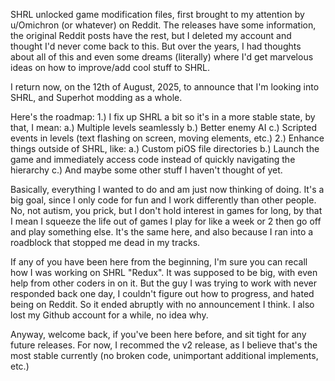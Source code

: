 SHRL unlocked game modification files, first brought to my attention by u/Omichron (or whatever) on Reddit. The releases have some information, the original Reddit posts have the rest, but I deleted my account and thought I'd never come back to this. But over the years, I had thoughts about all of this and even some dreams (literally) where I'd get marvelous ideas on how to improve/add cool stuff to SHRL.

I return now, on the 12th of August, 2025, to announce that I'm looking into SHRL, and Superhot modding as a whole.

Here's the roadmap:
1.) I fix up SHRL a bit so it's in a more stable state, by that, I mean:
  a.) Multiple levels seamlessly
  b.) Better enemy AI
  c.) Scripted events in levels (text flashing on screen, moving elements, etc.)
2.) Enhance things outside of SHRL, like:
  a.) Custom piOS file directories
  b.) Launch the game and immediately access code instead of quickly navigating the hierarchy
  c.) And maybe some other stuff I haven't thought of yet.

Basically, everything I wanted to do and am just now thinking of doing. It's a big goal, since I only code for fun and I work differently than other people. No, not autism, you prick, but I don't hold interest in games for long, by that I mean I squeeze the life out of games I play for like a week or 2 then go off and play something else. It's the same here, and also because I ran into a roadblock that stopped me dead in my tracks.

If any of you have been here from the beginning, I'm sure you can recall how I was working on SHRL "Redux". It was supposed to be big, with even help from other coders in on it. But the guy I was trying to work with never responded back one day, I couldn't figure out how to progress, and hated being on Reddit. So it ended abruptly with no announcement I think. I also lost my Github account for a while, no idea why.

Anyway, welcome back, if you've been here before, and sit tight for any future releases. For now, I recommed the v2 release, as I believe that's the most stable currently (no broken code, unimportant additional implements, etc.)
